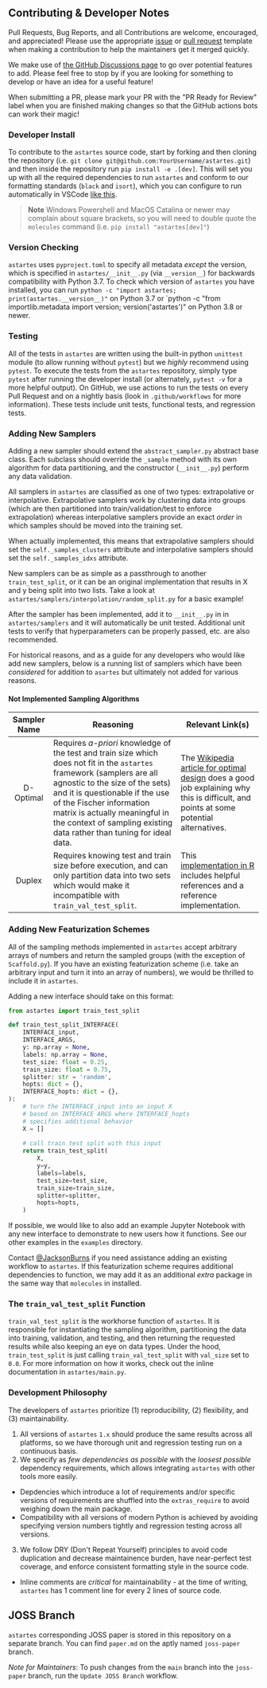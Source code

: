 ## Contributing & Developer Notes
Pull Requests, Bug Reports, and all Contributions are welcome, encouraged, and appreciated!
Please use the appropriate [issue](https://github.com/JacksonBurns/astartes/issues/new/choose) or [pull request](https://github.com/JacksonBurns/astartes/compare) template when making a contribution to help the maintainers get it merged quickly.

We make use of [the GitHub Discussions page](https://github.com/JacksonBurns/astartes/discussions) to go over potential features to add. Please feel free to stop by if you are looking for something to develop or have an idea for a useful feature!

When submitting a PR, please mark your PR with the "PR Ready for Review" label when you are finished making changes so that the GitHub actions bots can work their magic!

### Developer Install

To contribute to the `astartes` source code, start by forking and then cloning the repository (i.e. `git clone git@github.com:YourUsername/astartes.git`) and then inside the repository run `pip install -e .[dev]`. This will set you up with all the required dependencies to run `astartes` and conform to our formatting standards (`black` and `isort`), which you can configure to run automatically in VSCode [like this](https://marcobelo.medium.com/setting-up-python-black-on-visual-studio-code-5318eba4cd00#:~:text=Go%20to%20settings%20in%20your,%E2%80%9D%20and%20select%20%E2%80%9Cblack%E2%80%9D.).

> **Note**
> Windows Powershell and MacOS Catalina or newer may complain about square brackets, so you will need to double quote the `molecules` command (i.e. `pip install "astartes[dev]"`)

### Version Checking

`astartes` uses `pyproject.toml` to specify all metadata _except_ the version, which is specified in `astartes/__init__.py` (via `__version__`) for backwards compatibility with Python 3.7.
To check which version of `astartes` you have installed, you can run `python -c "import astartes; print(astartes.__version__)"` on Python 3.7 or `python -c "from importlib.metadata import version; version('astartes')" on Python 3.8 or newer.

### Testing
All of the tests in `astartes` are written using the built-in python `unittest` module (to allow running without `pytest`) but we _highly_ recommend using `pytest`.
To execute the tests from the `astartes` repository, simply type `pytest` after running the developer install (or alternately, `pytest -v` for a more helpful output).
On GitHub, we use actions to run the tests on every Pull Request and on a nightly basis (look in `.github/workflows` for more information).
These tests include unit tests, functional tests, and regression tests.

### Adding New Samplers
Adding a new sampler should extend the `abstract_sampler.py` abstract base class.
Each subclass should override the `_sample` method with its own algorithm for data partitioning, and the constructor (`__init__.py`) perform any data validation.

All samplers in `astartes` are classified as one of two types: extrapolative or interpolative.
Extrapolative samplers work by clustering data into groups (which are then partitioned into train/validation/test to enforce extrapolation) whereas interpolative samplers provide an exact _order_ in which samples should be moved into the training set.

When actually implemented, this means that extrapolative samplers should set the `self._samples_clusters` attribute and interpolative samplers should set the `self._samples_idxs` attribute.

New samplers can be as simple as a passthrough to another `train_test_split`, or it can be an original implementation that results in X and y being split into two lists. Take a look at `astartes/samplers/interpolation/random_split.py` for a basic example!

After the sampler has been implemented, add it to `__init__.py` in in `astartes/samplers` and it will automatically be unit tested. Additional unit tests to verify that hyperparameters can be properly passed, etc. are also recommended.

For historical reasons, and as a guide for any developers who would like add new samplers, below is a running list of samplers which have been _considered_ for addition to `asartes` but ultimately not added for various reasons.

#### Not Implemented Sampling Algorithms

| Sampler Name | Reasoning | Relevant Link(s) |
|:---:|---|---|
| D-Optimal | Requires _a-priori_ knowledge of the test and train size which does not fit in the `astartes` framework (samplers are all agnostic to the size of the sets) and it is questionable if the use of the Fischer information matrix is actually meaningful in the context of sampling existing data rather than tuning for ideal data. | The [Wikipedia article for optimal design](https://en.wikipedia.org/wiki/Optimal_design#:~:text=Of%20course%2C%20fixing%20the%20number%20of%20experimental%20runs%20a%20priori%20would%20be%20impractical.) does a good job explaining why this is difficult, and points at some potential alternatives. |
| Duplex | Requires knowing test and train size before execution, and can only partition data into two sets which would make it incompatible with `train_val_test_split`. | This [implementation in R](https://search.r-project.org/CRAN/refmans/prospectr/html/duplex.html#:~:text=The%20DUPLEX%20algorithm%20is%20similar,that%20are%20the%20farthest%20apart.) includes helpful references and a reference implementation. |

### Adding New Featurization Schemes
All of the sampling methods implemented in `astartes` accept arbitrary arrays of numbers and return the sampled groups (with the exception of `Scaffold.py`). If you have an existing featurization scheme (i.e. take an arbitrary input and turn it into an array of numbers), we would be thrilled to include it in `astartes`.

Adding a new interface should take on this format:

```python
from astartes import train_test_split

def train_test_split_INTERFACE(
    INTERFACE_input,
    INTERFACE_ARGS,
    y: np.array = None,
    labels: np.array = None,
    test_size: float = 0.25,
    train_size: float = 0.75,
    splitter: str = 'random',
    hopts: dict = {},
    INTERFACE_hopts: dict = {},
):
    # turn the INTERFACE_input into an input X
    # based on INTERFACE ARGS where INTERFACE_hopts
    # specifies additional behavior
    X = []
    
    # call train test split with this input
    return train_test_split(
        X,
        y=y,
        labels=labels,
        test_size=test_size,
        train_size=train_size,
        splitter=splitter,
        hopts=hopts,
    )
```

If possible, we would like to also add an example Jupyter Notebook with any new interface to demonstrate to new users how it functions. See our other examples in the `examples` directory.

Contact [@JacksonBurns](https://github.com/JacksonBurns) if you need assistance adding an existing workflow to `astartes`. If this featurization scheme requires additional dependencies to function, we may add it as an additional _extra_ package in the same way that `molecules` in installed.

### The `train_val_test_split` Function
`train_val_test_split` is the workhorse function of `astartes`.
It is responsible for instantiating the sampling algorithm, partitioning the data into training, validation, and testing, and then returning the requested results while also keeping an eye on data types.
Under the hood, `train_test_split` is just calling `train_val_test_split` with `val_size` set to `0.0`.
For more information on how it works, check out the inline documentation in `astartes/main.py`.

### Development Philosophy

The developers of `astartes` prioritize (1) reproducibility, (2) flexibility, and (3) maintainability.
 1. All versions of `astartes` `1.x` should produce the same results across all platforms, so we have thorough unit and regression testing run on a continuous basis.
 2. We specify as _few dependencies as possible_ with the _loosest possible_ dependency requirements, which allows integrating `astartes` with other tools more easily.
  - Depdencies which introduce a lot of requirements and/or specific versions of requirements are shuffled into the `extras_require` to avoid weighing down the main package.
  - Compatibility with all versions of modern Python is achieved by avoiding specifying version numbers tightly and regression testing across all versions.
 3. We follow DRY (Don't Repeat Yourself) principles to avoid code duplication and decrease maintainence burden, have near-perfect test coverage, and enforce consistent formatting style in the source code.
  - Inline comments are _critical_ for maintainability - at the time of writing, `astartes` has 1 comment line for every 2 lines of source code.

## JOSS Branch

`astartes` corresponding JOSS paper is stored in this repository on a separate branch. You can find `paper.md` on the aptly named `joss-paper` branch. 

_Note for Maintainers_: To push changes from the `main` branch into the `joss-paper` branch, run the `Update JOSS Branch` workflow.